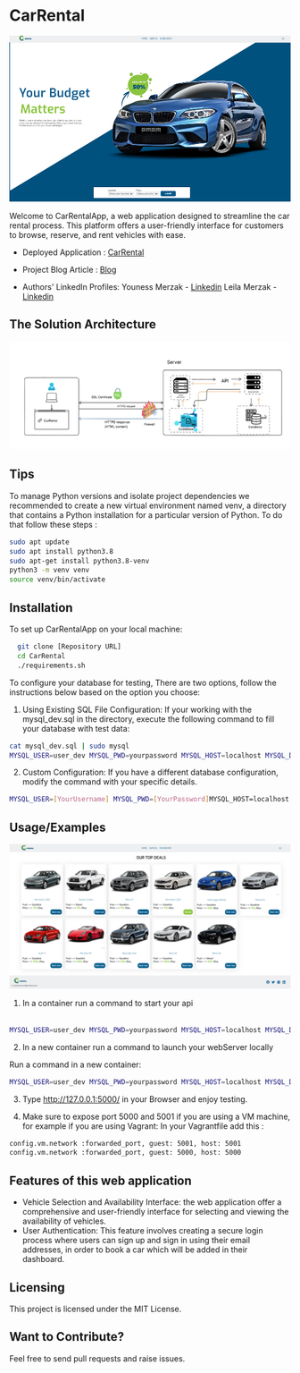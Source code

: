 # CarRental
![](web_page_interface.PNG)

Welcome to CarRentalApp, a web application designed to streamline the car rental process. This platform offers a user-friendly interface for customers to browse, reserve, and rent vehicles with ease.

- Deployed Application : [CarRental](https://car-rent.tech/) 
- Project Blog Article : [Blog](https://medium.com/@youness.merzak123/welcome-to-carrental-web-application-badfa48a31c6)

- Authors' LinkedIn Profiles: 
 				 Youness Merzak - [Linkedin]( https://www.linkedin.com/in/youness-merzak-084aa41a3/)
         Leila Merzak - [Linkedin](https://www.linkedin.com/in/leila-merzak-797701197/)

## The Solution Architecture
![](architecture.PNG)

## Tips

To manage Python versions and isolate project dependencies we recommended to create a new virtual environment named venv, a directory that contains a Python installation for a particular version of Python.
To do that follow these steps :

```bash
sudo apt update
sudo apt install python3.8
sudo apt-get install python3.8-venv
python3 -m venv venv 
source venv/bin/activate
```

## Installation
To set up CarRentalApp on your local machine:

```bash
  git clone [Repository URL]
  cd CarRental
  ./requirements.sh
```
To configure your database for testing, There are two options, follow the instructions below based on the option you choose:

1. Using Existing SQL File Configuration: 
If your working with the mysql_dev.sql in the directory, execute the following command to fill your database with test data:
```bash
cat mysql_dev.sql | sudo mysql
MYSQL_USER=user_dev MYSQL_PWD=yourpassword MYSQL_HOST=localhost MYSQL_DB=car_dev_db ./main.py
```
2. Custom Configuration: 
If you have a different database configuration, modify the command with your specific details. 
```bash
MYSQL_USER=[YourUsername] MYSQL_PWD=[YourPassword]MYSQL_HOST=localhost MYSQL_DB=car_dev_db ./main.py
```
    
## Usage/Examples
![](web_page.PNG)
1. In a container run a command to start your api
```bash

MYSQL_USER=user_dev MYSQL_PWD=yourpassword MYSQL_HOST=localhost MYSQL_DB=car_dev_db python3 -m api.v1.app

```
2. In a new container run a command to launch your webServer locally

Run a command in a new container:

```bash
MYSQL_USER=user_dev MYSQL_PWD=yourpassword MYSQL_HOST=localhost MYSQL_DB=car_dev_db python3 -m web_dynamic.car-flask

```
3. Type http://127.0.0.1:5000/ in your Browser and enjoy testing.

4. Make sure to expose port 5000 and 5001 if you are using a VM machine, for example if you are using Vagrant:
In your Vagrantfile add this :
```bash
config.vm.network :forwarded_port, guest: 5001, host: 5001
config.vm.network :forwarded_port, guest: 5000, host: 5000
```
## Features of this web application
- Vehicle Selection and Availability Interface: 
the web application offer a comprehensive and user-friendly interface for selecting and viewing the availability of vehicles.
- User Authentication: This feature involves creating a secure login process where users can sign up and sign in using their email addresses, in order to book a car which will be added in their dashboard.

## Licensing
This project is licensed under the MIT License.
## Want to Contribute?
Feel free to send pull requests and raise issues.

